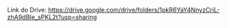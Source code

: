 Link do Drive: https://drive.google.com/drive/folders/1pkR6YaY4NnyzCriL-zhA9dBIe_sPKL2t?usp=sharing
